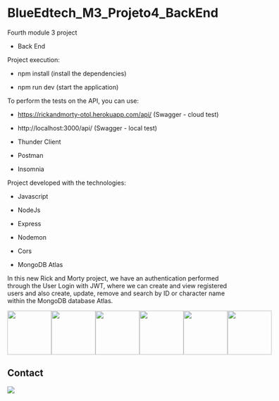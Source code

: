 # BlueEdtech_M3_Projeto4_BackEnd

Fourth module 3 project

+ Back End

Project execution:

+ npm install (install the dependencies)

+ npm run dev (start the application)

To perform the tests on the API, you can use:

+ https://rickandmorty-otol.herokuapp.com/api/  (Swagger - cloud test)

+ http://localhost:3000/api/  (Swagger - local test)

+ Thunder Client

+ Postman

+ Insomnia


Project developed with the technologies:

+ Javascript

+ NodeJs

+ Express

+ Nodemon

+ Cors

+ MongoDB Atlas

In this new Rick and Morty project, we have an authentication performed through the User Login with JWT, where we can create and view registered users and also create, update, remove and search by ID or character name within the MongoDB database Atlas.


<div style="display: flex;" style="gap: 10;">

<img src="https://raw.githubusercontent.com/tomchen/stack-icons/634d5c036a2a7ca0115c94ab2ce86c7e79e01e13/logos/javascript.svg" height="100" width="100"/>

<img src="https://raw.githubusercontent.com/tomchen/stack-icons/634d5c036a2a7ca0115c94ab2ce86c7e79e01e13/logos/nodejs.svg" height="100" width="100"/>

<img src="https://raw.githubusercontent.com/tomchen/stack-icons/634d5c036a2a7ca0115c94ab2ce86c7e79e01e13/logos/express.svg" height="100" width="100"/>

<img src="https://raw.githubusercontent.com/tomchen/stack-icons/634d5c036a2a7ca0115c94ab2ce86c7e79e01e13/logos/nodemon.svg" height="100" width="100"/>

<img src="https://addons.mozilla.org/user-media/previews/full/227/227652.png?modified=1622133270" height="100" width="100"/>

<img src="https://raw.githubusercontent.com/tomchen/stack-icons/634d5c036a2a7ca0115c94ab2ce86c7e79e01e13/logos/mongodb.svg" height="100" width="100"/>

</div>


## Contact

<a href="https://www.linkedin.com/in/greg%C3%B3rio-neto-a0119b239/" target="_blank"> <img src="https://img.icons8.com/fluency/144/000000/linkedin.png"/></a>
